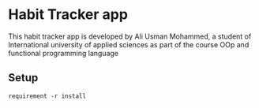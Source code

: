 # Habit Tracker app
This habit tracker app is developed by Ali Usman Mohammed, a student of International university of applied sciences as part of  the course OOp and functional programming language

## Setup
```shell
requirement -r install
````